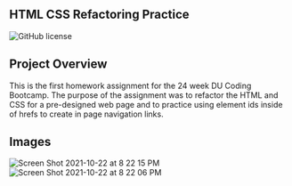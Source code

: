 ## HTML CSS Refactoring Practice
![GitHub license](https://img.shields.io/badge/license-MIT-blue.svg)
## Project Overview
This is the first homework assignment for the 24 week DU Coding Bootcamp. The purpose of the assignment was to refactor the HTML and CSS for a pre-designed web page and to practice using element ids inside of hrefs to create in page navigation links. 
## Images
![Screen Shot 2021-10-22 at 8 22 15 PM](https://user-images.githubusercontent.com/34839284/138539039-dbce615c-6a8a-4767-8f19-ac93d8966fdf.png)
![Screen Shot 2021-10-22 at 8 22 06 PM](https://user-images.githubusercontent.com/34839284/138539035-0730e000-2337-4eef-9cac-9e2ad60cd4b6.png)
